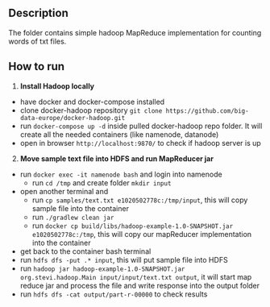 
## Description
The folder contains simple hadoop MapReduce implementation for counting words of txt files.

## How to run

1. **Install Hadoop locally**
- have docker and docker-compose installed
- clone docker-hadoop repository `git clone https://github.com/big-data-europe/docker-hadoop.git`
- run `docker-compose up -d` inside pulled docker-hadoop repo folder. It will create all the needed containers (like namenode, datanode)
- open in browser `http://localhost:9870/` to check if hadoop server is up

2. **Move sample text file into HDFS and run MapReducer jar**
- run `docker exec -it namenode bash` and login into namenode
  - run `cd /tmp` and create folder `mkdir input`
- open another terminal and 
  - run `cp samples/text.txt e1020502778c:/tmp/input`, this will copy sample file into the container
  - run `./gradlew clean jar`
  - run `docker cp build/libs/hadoop-example-1.0-SNAPSHOT.jar e1020502778c:/tmp`, this will copy our mapReducer implementation into the container
-  get back to the container bash terminal
  - run `hdfs dfs -put .* input`, this will put sample file into HDFS
  - run `hadoop jar hadoop-example-1.0-SNAPSHOT.jar org.stevi.hadoop.Main input/input/text.txt output`, it will start map reduce jar and process the file and write response into the output folder
  - run `hdfs dfs -cat output/part-r-00000` to check results